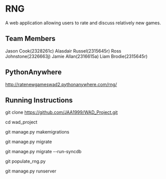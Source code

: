 # RNG

A web application allowing users to rate and discuss relatively new games.


## Team Members

Jason Cook(2328261c) Alasdair Russel(2315645r) Ross Johnstone(2326663j) Jamie Allan(2316615a) Liam Brodie(2315645r)

## PythonAnywhere

http://ratenewgameswad2.pythonanywhere.com/rng/


## Running Instructions

git clone https://github.com/JAA1999/WAD_Project.git

cd wad_project

git manage.py makemigrations

git manage.py migrate

git manage.py migrate --run-syncdb

git populate_rng.py 

git manage.py runserver
